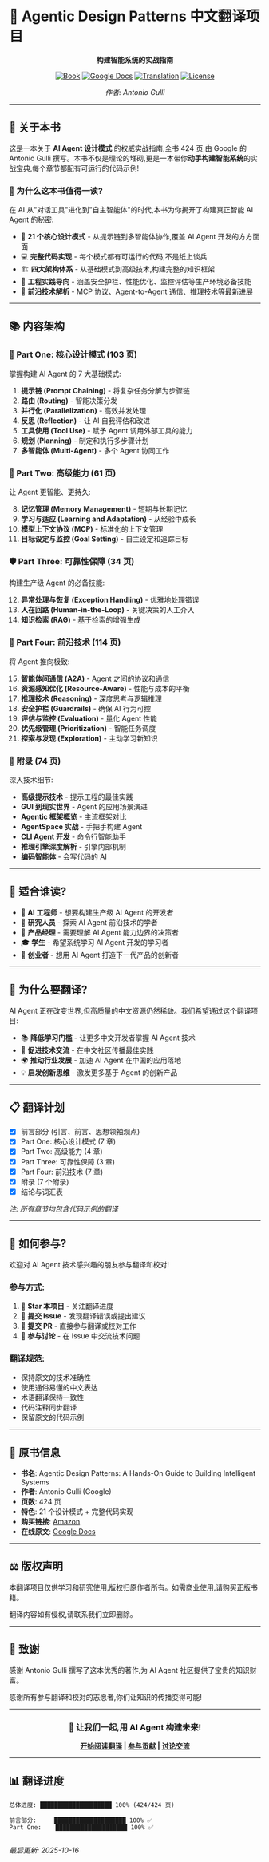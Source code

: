 # 🤖 Agentic Design Patterns 中文翻译项目

<div align="center">

**构建智能系统的实战指南**

[![Book](https://img.shields.io/badge/原书-Amazon-orange)](https://www.amazon.com/Agentic-Design-Patterns-Hands-Intelligent/dp/3032014018/)
[![Google Docs](https://img.shields.io/badge/原文-Google_Docs-blue)](https://docs.google.com/document/u/0/d/1rsaK53T3Lg5KoGwvf8ukOUvbELRtH-V0LnOIFDxBryE/mobilebasic)
[![Translation](https://img.shields.io/badge/翻译进度-进行中-green)]()
[![License](https://img.shields.io/badge/license-教育用途-lightgrey)]()

*作者: Antonio Gulli*

</div>

---

## 📖 关于本书

这是一本关于 **AI Agent 设计模式** 的权威实战指南,全书 424 页,由 Google 的 Antonio Gulli 撰写。本书不仅是理论的堆砌,更是一本带你**动手构建智能系统**的实战宝典,每个章节都配有可运行的代码示例!

### 🌟 为什么这本书值得一读?

在 AI 从"对话工具"进化到"自主智能体"的时代,本书为你揭开了构建真正智能 AI Agent 的秘密:

- 🎯 **21 个核心设计模式** - 从提示链到多智能体协作,覆盖 AI Agent 开发的方方面面
- 💻 **完整代码实现** - 每个模式都有可运行的代码,不是纸上谈兵
- 🏗️ **四大架构体系** - 从基础模式到高级技术,构建完整的知识框架
- 🔬 **工程实践导向** - 涵盖安全护栏、性能优化、监控评估等生产环境必备技能
- 🚀 **前沿技术解析** - MCP 协议、Agent-to-Agent 通信、推理技术等最新进展

---

## 📚 内容架构

### 🎯 Part One: 核心设计模式 (103 页)

掌握构建 AI Agent 的 7 大基础模式:

1. **提示链 (Prompt Chaining)** - 将复杂任务分解为步骤链
2. **路由 (Routing)** - 智能决策分发
3. **并行化 (Parallelization)** - 高效并发处理
4. **反思 (Reflection)** - 让 AI 自我评估和改进
5. **工具使用 (Tool Use)** - 赋予 Agent 调用外部工具的能力
6. **规划 (Planning)** - 制定和执行多步骤计划
7. **多智能体 (Multi-Agent)** - 多个 Agent 协同工作

### 🧠 Part Two: 高级能力 (61 页)

让 Agent 更智能、更持久:

8. **记忆管理 (Memory Management)** - 短期与长期记忆
9. **学习与适应 (Learning and Adaptation)** - 从经验中成长
10. **模型上下文协议 (MCP)** - 标准化的上下文管理
11. **目标设定与监控 (Goal Setting)** - 自主设定和追踪目标

### 🛡️ Part Three: 可靠性保障 (34 页)

构建生产级 Agent 的必备技能:

12. **异常处理与恢复 (Exception Handling)** - 优雅地处理错误
13. **人在回路 (Human-in-the-Loop)** - 关键决策的人工介入
14. **知识检索 (RAG)** - 基于检索的增强生成

### 🚀 Part Four: 前沿技术 (114 页)

将 Agent 推向极致:

15. **智能体间通信 (A2A)** - Agent 之间的协议和通信
16. **资源感知优化 (Resource-Aware)** - 性能与成本的平衡
17. **推理技术 (Reasoning)** - 深度思考与逻辑推理
18. **安全护栏 (Guardrails)** - 确保 AI 行为可控
19. **评估与监控 (Evaluation)** - 量化 Agent 性能
20. **优先级管理 (Prioritization)** - 智能任务调度
21. **探索与发现 (Exploration)** - 主动学习新知识

### 📖 附录 (74 页)

深入技术细节:

- **高级提示技术** - 提示工程的最佳实践
- **GUI 到现实世界** - Agent 的应用场景演进
- **Agentic 框架概览** - 主流框架对比
- **AgentSpace 实战** - 手把手构建 Agent
- **CLI Agent 开发** - 命令行智能助手
- **推理引擎深度解析** - 引擎内部机制
- **编码智能体** - 会写代码的 AI

---

## 🎯 适合谁读?

- 🔧 **AI 工程师** - 想要构建生产级 AI Agent 的开发者
- 🧪 **研究人员** - 探索 AI Agent 前沿技术的学者
- 💼 **产品经理** - 需要理解 AI Agent 能力边界的决策者
- 🎓 **学生** - 希望系统学习 AI Agent 开发的学习者
- 🚀 **创业者** - 想用 AI Agent 打造下一代产品的创新者

---

## 🌈 为什么要翻译?

AI Agent 正在改变世界,但高质量的中文资源仍然稀缺。我们希望通过这个翻译项目:

- 📚 **降低学习门槛** - 让更多中文开发者掌握 AI Agent 技术
- 🤝 **促进技术交流** - 在中文社区传播最佳实践
- 🌍 **推动行业发展** - 加速 AI Agent 在中国的应用落地
- 💡 **启发创新思维** - 激发更多基于 Agent 的创新产品

---

## 📋 翻译计划

- [x] 前言部分 (引言、前言、思想领袖观点)
- [x] Part One: 核心设计模式 (7 章)
- [x] Part Two: 高级能力 (4 章)
- [x] Part Three: 可靠性保障 (3 章)
- [x] Part Four: 前沿技术 (7 章)
- [x] 附录 (7 个附录)
- [x] 结论与词汇表

*注: 所有章节均包含代码示例的翻译*

---

## 🤝 如何参与?

欢迎对 AI Agent 技术感兴趣的朋友参与翻译和校对!

### 参与方式:

1. 🌟 **Star 本项目** - 关注翻译进度
2. 🐛 **提交 Issue** - 发现翻译错误或提出建议
3. 🔧 **提交 PR** - 直接参与翻译或校对工作
4. 💬 **参与讨论** - 在 Issue 中交流技术问题

### 翻译规范:

- 保持原文的技术准确性
- 使用通俗易懂的中文表达
- 术语翻译保持一致性
- 代码注释同步翻译
- 保留原文的代码示例

---

## 📖 原书信息

- **书名**: Agentic Design Patterns: A Hands-On Guide to Building Intelligent Systems
- **作者**: Antonio Gulli (Google)
- **页数**: 424 页
- **特色**: 21 个设计模式 + 完整代码实现
- **购买链接**: [Amazon](https://www.amazon.com/Agentic-Design-Patterns-Hands-Intelligent/dp/3032014018/)
- **在线原文**: [Google Docs](https://docs.google.com/document/u/0/d/1rsaK53T3Lg5KoGwvf8ukOUvbELRtH-V0LnOIFDxBryE/mobilebasic)

---

## ⚖️ 版权声明

本翻译项目仅供学习和研究使用,版权归原作者所有。如需商业使用,请购买正版书籍。

翻译内容如有侵权,请联系我们立即删除。

---

## 🙏 致谢

感谢 Antonio Gulli 撰写了这本优秀的著作,为 AI Agent 社区提供了宝贵的知识财富。

感谢所有参与翻译和校对的志愿者,你们让知识的传播变得可能!

---

<div align="center">

### 🚀 让我们一起,用 AI Agent 构建未来!

**[开始阅读翻译](./docs) | [参与贡献](./CONTRIBUTING.md) | [讨论交流](./issues)**

</div>

---

## 📊 翻译进度
```
总体进度: ████████████████████ 100% (424/424 页)

前言部分:     ████████████████████ 100% ✅
Part One:    ████████████████████ 100% ✅


```

*最后更新: 2025-10-16*